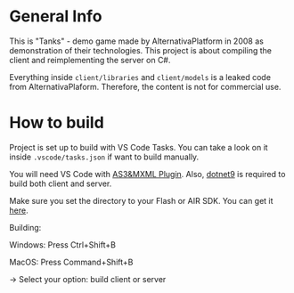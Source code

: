 # General Info
This is "Tanks" - demo game made by AlternativaPlatform in 2008 as demonstration of their technologies.
This project is about compiling the client and reimplementing the server on C#.

Everything inside `client/libraries` and `client/models` is a leaked code from AlternativaPlaform.
Therefore, the content is not for commercial use.

# How to build
Project is set up to build with VS Code Tasks. You can take a look on it inside `.vscode/tasks.json` if want to build manually.

You will need VS Code with [AS3&MXML Plugin](https://marketplace.visualstudio.com/items?itemName=bowlerhatllc.vscode-as3mxml).
Also, [dotnet9](https://dotnet.microsoft.com/en-us/download/dotnet/9.0) is required to build both client and server.

Make sure you set the directory to your Flash or AIR SDK. You can get it [here](https://airsdk.harman.com/download).

Building:

Windows: Press Ctrl+Shift+B

MacOS: Press Command+Shift+B

-> Select your option: build client or server